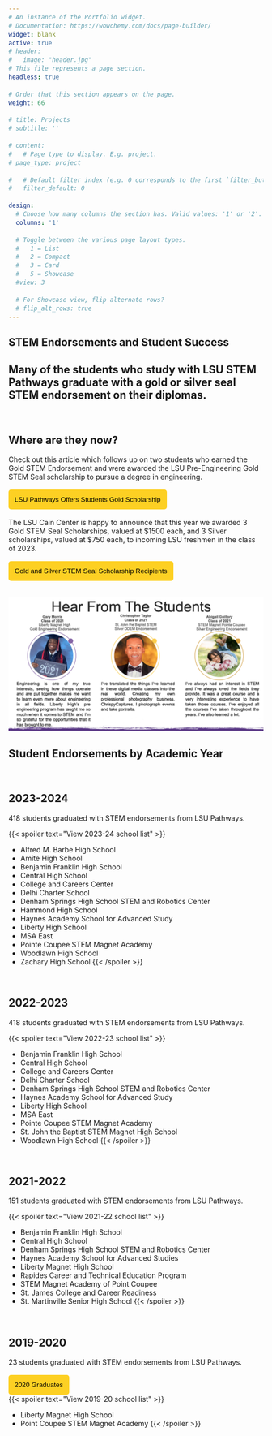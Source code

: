 ```yaml
---
# An instance of the Portfolio widget.
# Documentation: https://wowchemy.com/docs/page-builder/
widget: blank
active: true
# header:
#   image: "header.jpg"
# This file represents a page section.
headless: true

# Order that this section appears on the page.
weight: 66

# title: Projects
# subtitle: ''

# content:
#   # Page type to display. E.g. project.
# page_type: project

#   # Default filter index (e.g. 0 corresponds to the first `filter_button` instance below).
#   filter_default: 0

design:
  # Choose how many columns the section has. Valid values: '1' or '2'.
  columns: '1'

  # Toggle between the various page layout types.
  #   1 = List
  #   2 = Compact
  #   3 = Card
  #   5 = Showcase
  #view: 3

  # For Showcase view, flip alternate rows?
  # flip_alt_rows: true
---
```


## **STEM Endorsements and Student Success**
## Many of the students who study with LSU STEM Pathways graduate with a gold or silver seal STEM endorsement on their diplomas. 
<br>
<!-- <a href="../../brochures/Slide-Overview.pdf" target="_blank"><button style= "background-color:#fdd023; border: none ; border-radius: 5px; padding: 12px">STEM endorsement brochure</button></a> <a href="../../brochures/Slide-StudentSuccess.pdf" target="_blank"><button style= "background-color:#fdd023; border: none ; border-radius: 5px; padding: 12px"> Student testimonials </button></a> 
<br>
<br>
 <a href= "https://docs.google.com/document/d/1g8RYhqWd9l_4GDjLWNSU4tYbFlQQw94iAKDOJi7IvgQ">STEM endorsement brochure accessible version</a> 
<br>
<a href= "https://docs.google.com/document/d/1nPAGbyEaz5yWh-BcBaJWiCmCeD6sZx68KlNpdRuEON4">Student testimonials accessible version</a> 
<br>
<br> -->

## Where are they now?
Check out this article which follows up on two students who earned the Gold STEM Endorsement and were awarded the LSU Pre-Engineering Gold STEM Seal scholarship to pursue a degree in engineering.
<br>
<br>
<a href="https://www.lsu.edu/eng/news/2023/02/pathwaysgoldscholarship.php" target="_blank"><button style= "background-color:#fdd023; border: none ; border-radius: 5px; padding: 12px">LSU Pathways Offers Students Gold Scholarship</button></a>
<br>
<br>
The LSU Cain Center is happy to announce that this year we awarded 3 Gold STEM Seal Scholarships, valued at $1500 each, and 3 Silver scholarships, valued at $750 each, to incoming LSU freshmen in the class of 2023. 
<br>
<br>
<a href="https://capitalareastem.org/news/blog.html/article/2023/11/08/celebrating-excellence-lsu-stem-pathways-gold-and-silver-stem-seal-scholarship-recipients" target="_blank"><button style= "background-color:#fdd023; border: none ; border-radius: 5px; padding: 12px">Gold and Silver STEM Seal Scholarship Recipients</button></a>
<br>
<br>

<img src ="student-testimonial.png" alt ="Hear from the Students: Gary Morris, Christopher Taylor, and Abigail Guillory graduated with Gold and Silver STEM seals. Morris and Guillory received endorsements in pre-engineering, and Taylor received an endorsement in the DDEM pathway." width =850>
<br>



## **Student Endorsements by Academic Year**
<br>

## 2023-2024
418 students graduated with STEM endorsements from LSU Pathways.
<br>
<!-- <br>
<a href="https://endorsements.lsupathways.com/#2023-endorsements" target="_blank"><button style= "background-color:#fdd023; border: none ; border-radius: 5px; padding: 12px">2023 Graduates</button></a> -->
{{< spoiler text="View 2023-24 school list" >}}

- Alfred M. Barbe High School
- Amite High School
- Benjamin Franklin High School
- Central High School
- College and Careers Center
- Delhi Charter School
- Denham Springs High School STEM and Robotics Center
- Hammond High School
- Haynes Academy School for Advanced Study
- Liberty High School
- MSA East 
- Pointe Coupee STEM Magnet Academy
- Woodlawn High School
- Zachary High School
{{< /spoiler >}}

<br>

## 2022-2023
418 students graduated with STEM endorsements from LSU Pathways.
<br>
<!-- <br>
<a href="https://endorsements.lsupathways.com/#2023-endorsements" target="_blank"><button style= "background-color:#fdd023; border: none ; border-radius: 5px; padding: 12px">2023 Graduates</button></a> -->
{{< spoiler text="View 2022-23 school list" >}}

- Benjamin Franklin High School
- Central High School
- College and Careers Center
- Delhi Charter School
- Denham Springs High School STEM and Robotics Center
- Haynes Academy School for Advanced Study
- Liberty High School
- MSA East
- Pointe Coupee STEM Magnet Academy
- St. John the Baptist STEM Magnet High School
- Woodlawn High School
{{< /spoiler >}}

<br>

## 2021-2022
151 students graduated with STEM endorsements from LSU Pathways.
<br>
<!-- <br>
<a href="https://endorsements.lsupathways.com/#2022-endorsements" target="_blank"><button style= "background-color:#fdd023; border: none ; border-radius: 5px; padding: 12px">2022 Graduates</button></a> -->
{{< spoiler text="View 2021-22 school list" >}}

- Benjamin Franklin High School
- Central High School
- Denham Springs High School STEM and Robotics Center
- Haynes Academy School for Advanced Studies
- Liberty Magnet High School
- Rapides Career and Technical Education Program
- STEM Magnet Academy of Point Coupee 
- St. James College and Career Readiness
- St. Martinville Senior High School
{{< /spoiler >}}
<br>

## 2019-2020
23 students graduated with STEM endorsements from LSU Pathways. 
<br><br>
<a href="https://www.louisianabelieves.com/docs/default-source/academics/2020-stem-endorsement-graduates.pdf?sfvrsn=85e9981f_2" target="_blank"><button style= "background-color:#fdd023; border: none ; border-radius: 5px; padding: 12px">2020 Graduates</button></a>
<br>
{{< spoiler text="View 2019-20 school list" >}}

- Liberty Magnet High School
- Point Coupee STEM Magnet Academy
{{< /spoiler >}}

